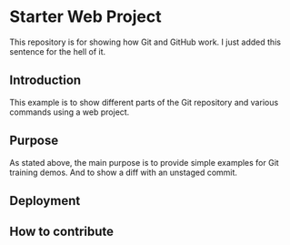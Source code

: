 # Starter Web Project

This repository is for showing how Git and GitHub work. I just added this
sentence for the hell of it.

## Introduction

This example is to show different parts of the Git repository and various
commands using a web project.

## Purpose

As stated above, the main purpose is to provide simple examples for Git
training demos. And to show a diff with an unstaged commit.

## Deployment

## How to contribute


